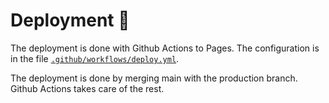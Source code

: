 # Deployment 🚀

The deployment is done with Github Actions to Pages. The configuration is in the file [`.github/workflows/deploy.yml`](../../.github/workflows/deploy.yml).

The deployment is done by merging main with the production branch. Github Actions takes care of the rest.
